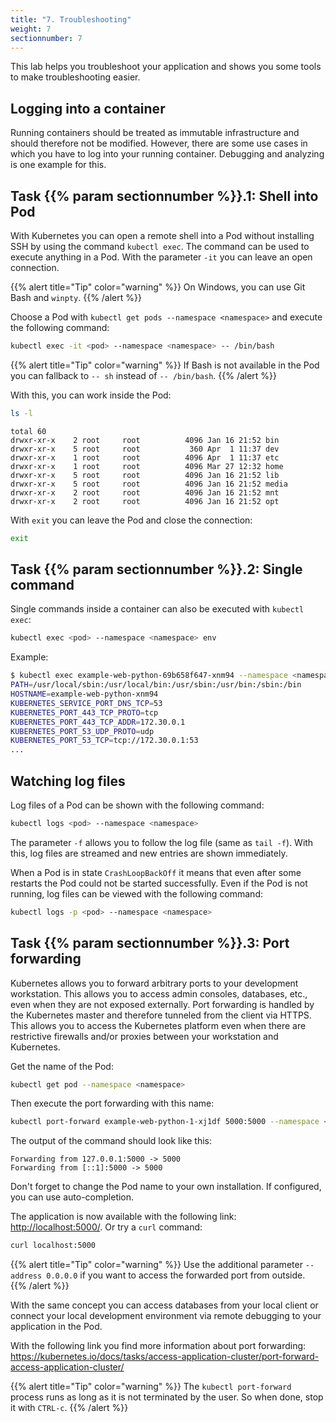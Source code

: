 ```yaml
---
title: "7. Troubleshooting"
weight: 7
sectionnumber: 7
---
```


This lab helps you troubleshoot your application and shows you some tools to make troubleshooting easier.


## Logging into a container

Running containers should be treated as immutable infrastructure and should therefore not be modified. However, there are some use cases in which you have to log into your running container. Debugging and analyzing is one example for this.


## Task {{% param sectionnumber %}}.1: Shell into Pod

With Kubernetes you can open a remote shell into a Pod without installing SSH by using the command `kubectl exec`. The command can be used to execute anything in a Pod. With the parameter `-it` you can leave an open connection.

{{% alert title="Tip" color="warning" %}}
On Windows, you can use Git Bash and `winpty`.
{{% /alert %}}


Choose a Pod with `kubectl get pods --namespace <namespace>` and execute the following command:

```bash
kubectl exec -it <pod> --namespace <namespace> -- /bin/bash
```

{{% alert title="Tip" color="warning" %}}
If Bash is not available in the Pod you can fallback to `-- sh` instead of `-- /bin/bash`.
{{% /alert %}}

With this, you can work inside the Pod:

```bash
ls -l
```

```
total 60
drwxr-xr-x    2 root     root          4096 Jan 16 21:52 bin
drwxr-xr-x    5 root     root           360 Apr  1 11:37 dev
drwxr-xr-x    1 root     root          4096 Apr  1 11:37 etc
drwxr-xr-x    1 root     root          4096 Mar 27 12:32 home
drwxr-xr-x    5 root     root          4096 Jan 16 21:52 lib
drwxr-xr-x    5 root     root          4096 Jan 16 21:52 media
drwxr-xr-x    2 root     root          4096 Jan 16 21:52 mnt
drwxr-xr-x    2 root     root          4096 Jan 16 21:52 opt

```

With `exit` you can leave the Pod and close the connection:

```sh
exit
```


## Task {{% param sectionnumber %}}.2: Single command

Single commands inside a container can also be executed with `kubectl exec`:

```bash
kubectl exec <pod> --namespace <namespace> env
```

Example:

```bash
$ kubectl exec example-web-python-69b658f647-xnm94 --namespace <namespace> env
PATH=/usr/local/sbin:/usr/local/bin:/usr/sbin:/usr/bin:/sbin:/bin
HOSTNAME=example-web-python-xnm94
KUBERNETES_SERVICE_PORT_DNS_TCP=53
KUBERNETES_PORT_443_TCP_PROTO=tcp
KUBERNETES_PORT_443_TCP_ADDR=172.30.0.1
KUBERNETES_PORT_53_UDP_PROTO=udp
KUBERNETES_PORT_53_TCP=tcp://172.30.0.1:53
...
```


## Watching log files

Log files of a Pod can be shown with the following command:


```bash
kubectl logs <pod> --namespace <namespace>
```

The parameter `-f` allows you to follow the log file (same as `tail -f`). With this, log files are streamed and new entries are shown immediately.

When a Pod is in state `CrashLoopBackOff` it means that even after some restarts the Pod could not be started successfully. Even if the Pod is not running, log files can be viewed with the following command:

 ```bash
kubectl logs -p <pod> --namespace <namespace>
```


## Task {{% param sectionnumber %}}.3: Port forwarding

Kubernetes allows you to forward arbitrary ports to your development workstation. This allows you to access admin consoles, databases, etc., even when they are not exposed externally. Port forwarding is handled by the Kubernetes master and therefore tunneled from the client via HTTPS. This allows you to access the Kubernetes platform even when there are restrictive firewalls and/or proxies between your workstation and Kubernetes.

Get the name of the Pod:

```bash
kubectl get pod --namespace <namespace>
```

Then execute the port forwarding with this name:

```bash
kubectl port-forward example-web-python-1-xj1df 5000:5000 --namespace <namespace>
```

The output of the command should look like this:

```
Forwarding from 127.0.0.1:5000 -> 5000
Forwarding from [::1]:5000 -> 5000
```

Don't forget to change the Pod name to your own installation. If configured, you can use auto-completion.

The application is now available with the following link: <http://localhost:5000/>. Or try a `curl` command:

```bash
curl localhost:5000
```

{{% alert title="Tip" color="warning" %}}
Use the additional parameter `--address 0.0.0.0` if you want to access the forwarded port from outside.  
{{% /alert %}}

With the same concept you can access databases from your local client or connect your local development environment via remote debugging to your application in the Pod.

With the following link you find more information about port forwarding: <https://kubernetes.io/docs/tasks/access-application-cluster/port-forward-access-application-cluster/>

{{% alert title="Tip" color="warning" %}}
The `kubectl port-forward` process runs as long as it is not terminated by the user. So when done, stop it with `CTRL-c`.
{{% /alert %}}
